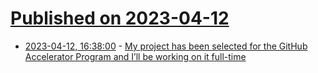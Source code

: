 # [Published on 2023-04-12](index.md)

* [2023-04-12, 16:38:00](https://lobste.rs/s/yken9g/my_project_has_been_selected_for_github) - [My project has been selected for the GitHub Accelerator Program and I’ll be working on it full-time](https://github.com/GyulyVGC/sniffnet/discussions/133)
